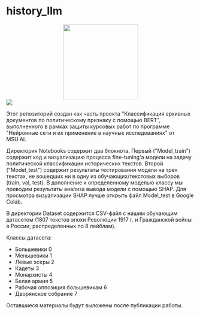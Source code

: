 # history_llm



<div id="header" align="center">
  <img src="https://media.giphy.com/media/WIQ0N0OUvei1OW1h9Z/giphy.gif" width="200"/>
</div>


<div id="badges" class="center">
  <a href="https://msu.ai/library">
    <img src="https://thumb.tildacdn.com/tild3131-6166-4632-a531-373838636130/-/resize/254x/-/format/webp/MSUAI_2.png" >
  </a>
</div>

Этот репозиторий создан как часть проекта "Классификация архивных документов по политическому признаку с помощью BERT", выполненного в рамках защиты курсовых работ по программе "Нейронные сети и их применение в научных исследованиях" от MSU.AI.

Директория Notebooks содержит два блокнота. Первый ("Model_train") содержит код и визуализацию процесса fine-tuning'a модели на задачу политической классификации исторических текстов. Второй ("Model_test") содержит результаты тестирования модели на трех текстах, не вошедших ни в одну из обучающих/текстовых выборов (train, val, test). В дополнение к определенному моделью классу мы приводим результаты анализа вывода модели с помощью SHAP. Для просмотра визуализации SHAP лучше открыть файл Model_test в Google Colab.

В директории Dataset содержится CSV-файл с нашим обучающим датасетом (1807 текстов эпохи Революции 1917 г. и Гражданской войны в России, распределенных по 8 лейблам).

Классы датасета:

* Большевики 0
* Меньшевики 1
* Левые эсеры 2
* Кадеты 3
* Монархисты 4
* Белая армия 5
* Рабочая оппозиция большевикам 6
* Дворянское собрание 7
 
Оставшиеся материалы будут выложены после публикации работы.
